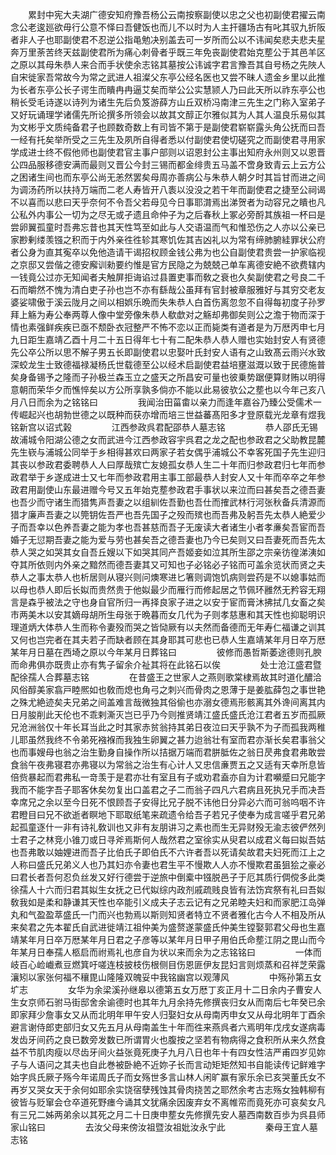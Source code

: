 <!-- { "loadSidebar": true } -->
　　累封中宪大夫湖广德安知府豫吾杨公云南按察副使以忠之父也初副使君擢云南念公老逡廵欲毋行公意不怿曰吾健饭也而儿不以时为人主扞疆场古有叱其驭九折阪者非人子也耶副使君不忍逆公指黾勉决别盖去可一岁所而公以不讳闻矣悲夫悲夫星奔万里荼苦终天兹副使君所为痛心刺骨者乎既三年免丧副使君始克塟公于其邑羊区之原以其母朱恭人来合而手状使余志铭其墓按公讳诚字君言豫吾其自号杨之先陜人自宋徙家吾常故今为常之武进人祖澯父东亭公经名医也又尝不昧人遗金乡里以此推为长者东亭公长子谔生而瞶冉冉逼艾矣而举公公实慧颕人乃曰此天所以祚东亭公也稍长受毛诗遂以诗列为诸生先后负笈游薛方山丘双桥冯南津三先生之门称入室弟子又好玩诵理学诸儒先所论撰多所领会以故其文醇正尔雅似其为人其人温良乐易似其为文彬乎文质纯备君子也顾数奇数上有司皆不第于是副使君崭崭露头角公抚而曰吾一经有托矣举所受之三先生及夙所自得者悉以付副使君使切磋究之而副使君寻用家学成进士终不假他师也副使君官主事户部则以诏恩封公主事出知府永州则又以恩晋公四品服移德安满而最则又晋公今封三锡而都金绯贵五马盖不啻身致青云上云方公之困诸生间也而东亭公尚无恙然罢矣母周亦善病公与朱恭人朝夕时其旨甘而进之间为调汤药所以扶持万端而二老人寿皆开八袠以没没之若干年而副使君之捷至公祠谒不以喜而以悲曰天乎奈何不令吾父若母见今日事耶潸焉出涕贺者为动容兄之瞶也凡公私外内事公一切为之尽无或孑遗且命仲子为之后春秋上冢必旁酹其族祖一杯曰是尝卵翼孤童时吾弗忘昔也其天性笃至如此与人交语温而气和惟恐伤之人亦以公亲已家尠剰缕羡镪之积而于内外亲徃徃轸其寒饥佐其吉凶礼以为常有缔肺腑絓罪状公府者公身为直其寃卒以免他造请干谒招权顾金钱公弗为也公自副使君贵尝一护家临视之京邸又尝偕之德安廨训勑要约惟是官方民隐之为兢兢己单车离德安絶不欲费辖内一钱竟公过亦无知闻者夫触屏拒诲谄过县置吏事而敎之衰也久矣副使君之号良二千石而皭然不愧为清白吏子孙也岂不亦有繇哉公虽拜有官封被章服雅好与其穷交老友婆娑啸傲于溪云陇月之间以相娯乐晩而失朱恭人白首伤离忽忽不自得每初度子孙罗拜上觞为寿公奉两尊人像中堂旁像朱恭人欷歔对之觞却弗御矣则公之澹于物而深于情也素强鲜疾疾已亟不颓卧衣冠整严不怖不恋以正而毙类有道者是为万厯丙申七月九日距生嘉靖乙酉十月二十五日得年七十有二配朱恭人恭人赠也实始封安人有贤德先公卒公所以思不解子男五长即副使君以忠娶叶氏封安人语有之山致髙云雨兴水致深蛟龙生士致德福禄凝杨氏世载德至公以经术启副使君益培壅滋溉以致于民德施普矣身备锡予之隆而子孙极兰森玉立之盛天之所昌安可量也彼乗势踞便算财贿以明得意朝而荣华夕而憔悴矣以方公所享孰多倘亦不能以此易彼欤公之塟也以今年己亥八月八日而余为之铭铭曰
　　
　　我闻治田菑畬以亲力而逢年嘉谷乃臻公受儒术一传崛起兴也胡勃世德之以既种而获亦增而培三世益蕃髙阳多才登原载光龙章有煜我铭新宫以诏式榖
　　
　　江西参政呉君配邵恭人墓志铭
　　
　　恭人邵氏无锡故浦城令阳湖公德之女而武进今江西参政容宇呉君之龙之配也参政君之父助教昆麓先生嵚与浦城公同举于乡相得甚欢曰两家子若女偶乎浦城公不幸客死国子先生迎归其丧以参政君委聘恭人人曰厚哉殡亡友媳孤女恭人生二十年而归参政君归七年而参政君举于乡遂成进士又七年而参政君用主事工部最恭人封安人又十年而卒卒之年参政君用副使山东最进赠今号又五年始克塟参政君手事状以来泣而曰甚矣吾之德吾妻也吾少而守诸生而猎隽声吾妻之以组紃佐吾勤也吾仕而搉武林行河张秋备兵清源而猎才廉声吾妻之以筦钥佐吾严也吾先国子之殁而殡也而吾弗及躬吾先太恭人絶爱少子而吾幸以色养吾妻之能为孝也吾甚慈而吾子无废读大者诸生小者孝亷矣吾宦而吾婚子无愆期吾妻之能为爱与劳也甚矣吾之德吾妻也乃今已矣则又曰吾妻死而吾先太恭人哭之如哭其女自吾丘嫂以下如哭其同产吾姬妾如泣其所生邵之宗亲彷徨涕洟如夺其所依则内外亲之黯然而德吾妻其又可知也子必铭必子铭而可盖余览状而贤之夫恭人之事太恭人也析居则从寝兴则问燠寒进匕箸则调饱饥病则尝药是不以媳事姑而以母也恭人即后长姒而贵然贵于他姒最少而雁行而修起居之节佩环雝然无矜容无翔言是森乎被法之守也身自官所归一再择良家子进之以安于宦而膏沐拂拭几女畜之矣市两美木以安其嫡母胡所生母张于晩暮而女几代为子则孝慈惠和其天性也抑聪明识理道炳大体恭人生而称令妻殁而哭之皆恸厥有以夫然而备德而无年寿仁福谦之训其又何也岂完者在其夫若子而缺者顾在其身耶其可悲也已恭人生嘉靖某年月日卒万厯某年月日墓在西埼之原以今年某月日葬铭曰
　　
　　彼修而愚哲斯萎途德则孔腴而命弗俱亦既贵止亦有隽子留余介祉其将在此铭石以俟
　　
　　处士沧江盛君暨配徐孺人合葬墓志铭
　　
　　在昔盛王之世家人之燕则歌棠棣焉故其时道化醲洽风俗醇美家翕戸睦熈如也敎而熄也角弓之刺兴而骨肉之恩薄于是姜肱薛包之事世艳之殊尤絶迹矣夫兄弟之间盖难言哉微独其俗偷也亦溺女德焉形骸离其外谗间离其内日月朘削此天伦也不乖剌澌灭岂已乎乃今则推贤靖江盛氏盛氏沧江君者五岁而孤厥兄沧洲翁仅十年长耳当此之时其家赤贫翁持其弟日夜泣曰天乎孰不为子而孤我两稚儿耶虽然我终不令弟死襁褓而我独生卵翼之甚力迨翁壮有室而君亦渐长矣君事翁父也而事嫂母也翁之治生勤身自操作所以拮据万端而君胼胝佐之翁日昃弗食君弗敢尝食翁午夜弗寝君亦弗寝以为常翁之治生有心计人又忠信亷贾五之又适有天幸所息皆倍赀暴起而君弗私一竒羡于是君亦壮有室且有子或劝君盍亦自为计君嚬蹙曰兄能字我而不能字吾子耶客休矣勿复出口盖君之子二而翁子四凡六君病且死执兄手而决吾幸席兄之余以至今日死不恨顾吾子安得比兄子脱不讳他日分异必六而可翁呜咽不许君瞪目曰兄不欲逝者瞑地下耶取纸笔来疏遗令给吾子若兄子使奉为成言嗟乎君兄弟起孤童逐什一非有诗礼敎训也又非有友朋讲习之素也而生无异财殁无渝志彼俨然列士君子之林竞小锥刀或日寻斧焉斯何人哉然君之室徐实从臾君以成君义每曰姒吾姑也吾弗敢以妯娌进而吾子比伯氏子即伯氏不六许者吾以死请矣故君夫妇死而江上之人称曰盛氏兄弟义人也乃其妇亦令妻也君生平不慢欺人人亦不慢欺君虽狙狯之豪必曰君长者吾何忍负丝发又好行德尝于逆旅中倒槖中镪脱邑子于厄其质行倜傥多此类徐孺人十六而归君其姒生女抚之已代姒综内政剂戚疏贱良皆有法饬宾祭有礼曰吾姒敎我如是柔和静谦其天性也卒能引义成夫子志云记有之兄弟睦夫妇和而家肥江岛弹丸和气盈盈萃盛氏一门而兴也勃焉以斯则知贤者特立不贤者雅化古今人不相及所从来矣君之先本翟氏自武进徙靖江祖仲美为盛赘遂蒙盛氏仲美生镗娶郭君父母也生嘉靖某年月日卒万厯某年月日君之子彦等以某年月日甲子用伯氏命塟江阴之毘山而今年某月日奉孺人柩启而祔焉礼也彦自为状以来而余为之志铭铭曰
　　
　　一体而岐百心崄巇煮豆燃箕吁嗟连枝披枝伤根侧目伤恩匪伊友昆妇言则烦蒸和召祥芝荣露瀼矧以家张何福不穰毘山隆隆双魄妥中我铭幽宫以观薄风
　　
　　中殇孙第五女圹志
　　
　　女华为余梁溪孙继皋以德第五女万厯丁亥正月十二日余内子曹安人生女京师石驸马街邸舍余谕德时也其年九月余持先修撰丧归女从而南后七年癸已余即家拜少詹事女又从而北明年甲午安人归娶妇女从母南丙申女又从母北明年丁酉余避言谢侍郎吏部归女又先五月从母南盖生十年而徃来燕呉者六焉明年戊戌女遂病毒发齿牙间药之良已数旁发数已所谓胃火也腹按之坚若有物病得之食积所从来久然食益不节肌肉瘦以尽齿牙间火益张竟死庚子九月八日也年十有四女性洁严甫四岁见妳子与人语问之其夫也自此巻被卧絶不近妳子长而言动矩矩然知书自能读传记鲜难字始字呉氏厥子殇今年诺周氏子而女殇世多言山林人闲旷赢有家乐余已亥哭董氏女不再岁又哭女天于余何如耶余实饶宿孽残蚀其骨肉挠苦之耶然余考古志殇女独韩柳有彼皆与贬窜会仓卒道死野瘗今诵其文犹痛余因废弃女不离帷帟而竟死亦可哀矣女凡有三兄二姊两弟余以其死之月二十日庚申塟女先修撰先安人墓西南数百歩为呉县师家山铭曰
　　
　　去汝父母来傍汝祖暨汝祖妣汝永宁此
　　
　　秦母王宜人墓志铭
　　
